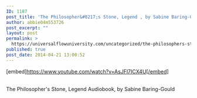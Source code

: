 ```yaml
---
ID: 1187
post_title: 'The Philosopher&#8217;s Stone, Legend , by Sabine Baring-Gould'
author: abbie04m553726
post_excerpt: ""
layout: post
permalink: >
  https://universalflowuniversity.com/uncategorized/the-philosophers-stone-legend-by-sabine-baring-gould/
published: true
post_date: 2014-04-21 13:00:52
---
```

[embed]https://www.youtube.com/watch?v=AsJFl7ICX4U[/embed]</br></br>
<p>The Philosopher's Stone, Legend Audiobook, by Sabine Baring-Gould</p>